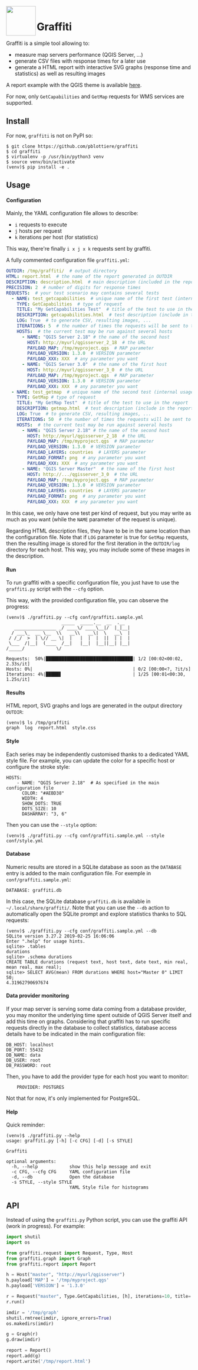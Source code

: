 <img align="left" width="80" height="80" src="https://raw.githubusercontent.com/pblottiere/graffiti/master/graffiti/themes/default/graffiti.png">

# Graffiti

Graffiti is a simple tool allowing to:
- measure map servers performance (QGIS Server, ...)
- generate CSV files with response times for a later use
- generate a HTML report with interactive SVG graphs (response time and
  statistics) as well as resulting images

A report example with the QGIS theme is available [here](https://rawgit.com/pblottiere/graffiti/master/examples/html/report.html).

For now, only `GetCapabilities` and `GetMap` requests for WMS services are
supported.

## Install

For now, `graffiti` is not on PyPI so:

````
$ git clone https://github.com/pblottiere/graffiti
$ cd graffiti
$ virtualenv -p /usr/bin/python3 venv
$ source venv/bin/activate
(venv)$ pip install -e .
````

## Usage

#### Configuration

Mainly, the YAML configuration file allows to describe:
- `i` requests to execute
- `j` hosts per request
- `k` iterations per host (for statistics)

This way, there're finally `i x j x k` requests sent by graffiti.

A  fully commented configuration file `graffiti.yml`:

``` YAML
OUTDIR: /tmp/graffiti/  # output directory
HTML: report.html  # the name of the report generated in OUTDIR
DESCRIPTION: description.html  # main description (included in the report)
PRECISION: 2  # number of digits for response times
REQUESTS:  # your test scenario may contains several tests
  - NAME: test_getcapabilities  # unique name of the first test (internal usage)
    TYPE: GetCapabilities  # type of request
    TITLE: "My GetCapabilities Test"  # title of the test to use in the report
    DESCRIPTION: getcapabilities.html  # test description (include in the report)
    LOG: True  # to generate CSV, resulting images, ...
    ITERATIONS: 5  # the number of times the requests will be sent to the host
    HOSTS:  # the current test may be run against several hosts
      - NAME: "QGIS Server 2.18" # the name of the second host
        HOST: http://myurl/qgisserver_2_18  # the URL
        PAYLOAD_MAP: /tmp/myproject.qgs  # MAP parameter
        PAYLOAD_VERSION: 1.3.0  # VERSION parameter
        PAYLOAD_XXX: XXX  # any parameter you want
      - NAME: "QGIS Server 3.0"  # the name of the first host
        HOST: http://myurl/qgisserver_3_0  # the URL
        PAYLOAD_MAP: /tmp/myproject.qgs  # MAP parameter
        PAYLOAD_VERSION: 1.3.0  # VERSION parameter
        PAYLOAD_XXX: XXX  # any parameter you want
  - NAME: test_getmap  # unique name of the second test (internal usage)
    TYPE: GetMap # type of request
    TITLE: "My GetMap Test"  # title of the test to use in the report
    DESCRIPTION: getmap.html  # test description (include in the report)
    LOG: True  # to generate CSV, resulting images, ...
    ITERATIONS: 50  # the number of times the requests will be sent to the host
    HOSTS:  # the current test may be run against several hosts
      - NAME: "QGIS Server 2.18" # the name of the second host
        HOST: http://myurl/qgisserver_2_18  # the URL
        PAYLOAD_MAP: /tmp/myproject.qgs  # MAP parameter
        PAYLOAD_VERSION: 1.3.0  # VERSION parameter
        PAYLOAD_LAYERS: countries  # LAYERS parameter
        PAYLOAD_FORMAT: png  # any parameter you want
        PAYLOAD_XXX: XXX  # any parameter you want
      - NAME: "QGIS Server Master"  # the name of the first host
        HOST: http://.../qgisserver_3_0  # the URL
        PAYLOAD_MAP: /tmp/myproject.qgs  # MAP parameter
        PAYLOAD_VERSION: 1.3.0  # VERSION parameter
        PAYLOAD_LAYERS: countries  # LAYERS parameter
        PAYLOAD_FORMAT: png  # any parameter you want
        PAYLOAD_XXX: XXX  # any parameter you want
```

In this case, we only have one test per kind of request, but you may write as
much as you want (while the `NAME` parameter of the request is unique).

Regarding HTML description files, they have to be in the same location than
the configuration file. Note that if `LOG` parameter is true for `GetMap`
requests, then the resulting image is stored for the first iteration in the
`OUTDIR/log` directory for each host. This way, you may include some of these
images in the description.

#### Run

To run graffiti with a specific configuration file, you just have to use the
`graffiti.py` script with the `--cfg` option.

This way, with the provided configuration file, you can observe the progress:

```
(venv)$ ./graffiti.py --cfg conf/graffiti.sample.yml
                     _____  _____.__  __  .__
   ________________ _/ ____\/ ____\__|/  |_|__|
  / ___\_  __ \__  \\   __\\   __\|  \   __\  |
 / /_/  >  | \// __ \|  |   |  |  |  ||  | |  |
 \___  /|__|  (____  /__|   |__|  |__||__| |__|
/_____/            \/

Requests:  50%|█████████████████████████████████| 1/2 [00:02<00:02,  2.33s/it]
Hosts: 0%|                                      | 0/2 [00:00<?, ?it/s]
Iterations: 4%|█████▋                           | 1/25 [00:01<00:30,  1.25s/it]
```

#### Results

HTML report, SVG graphs and logs are generated in the output directory
`OUTDIR`:

```
(venv)$ ls /tmp/graffiti
graph  log  report.html  style.css
```

#### Style

Each series may be independently customised thanks to a dedicated YAML style
file. For example, you can update the color for a specific host or configure
the stroke style:

```
HOSTS:
    - NAME: "QGIS Server 2.18"  # As specified in the main configuration file
      COLOR: "#AEBD38"
      WIDTH: 4
      SHOW_DOTS: TRUE
      DOTS_SIZE: 10
      DASHARRAY: "3, 6"
```

Then you can use the `--style` option:

```
(venv)$ ./graffiti.py --cfg conf/graffiti.sample.yml --style conf/style.yml
```

#### Database

Numeric results are stored in a SQLite database as soon as the `DATABASE` entry
is added to the main configuration file. For exemple in
`conf/graffiti.sample.yml`:

```
DATABASE: graffiti.db
```

In this case, the SQLite database `graffiti.db` is available in
`~/.local/share/graffiti/`. Note that you can use the `--db` action to
automatically open the SQLite prompt and explore statistics thanks to SQL
requests:

```
(venv)$ ./graffiti.py --cfg conf/graffiti.sample.yml --db
SQLite version 3.27.2 2019-02-25 16:06:06
Enter ".help" for usage hints.
sqlite> .tables
durations
sqlite> .schema durations
CREATE TABLE durations (request text, host text, date text, min real, mean real, max real);
sqlite> SELECT AVG(mean) FROM durations WHERE host="Master 0" LIMIT 50;
4.31962790697674
```

#### Data provider monitoring

If your map server is serving some data coming from a database provider, you
may monitor the underlying time spent outside of QGIS Server itself and add
this time on graphs. Considering that graffiti has to run specific requests
directly in the database to collect statistics, database access details have to
be indicated in the main configuration file:

```
DB_HOST: localhost
DB_PORT: 55432
DB_NAME: data
DB_USER: root
DB_PASSWORD: root
```

Then, you have to add the provider type for each host you want to monitor:

```
    PROVIDER: POSTGRES
```

Not that for now, it's only implemented for PostgreSQL.

#### Help

Quick reminder:

```
(venv)$ ./graffiti.py --help
usage: graffiti.py [-h] [-c CFG] [-d] [-s STYLE]

Graffiti

optional arguments:
  -h, --help            show this help message and exit
  -c CFG, --cfg CFG     YAML configuration file
  -d, --db              Open the database
  -s STYLE, --style STYLE
                        YAML Style file for histograms
```

## API

Instead of using the `graffiti.py` Python script, you can use the graffiti API
(work in progress). For example:

``` Python
import shutil
import os

from graffiti.request import Request, Type, Host
from graffiti.graph import Graph
from graffiti.report import Report

h = Host("master", "http://myurl/qgisserver")
h.payload['MAP'] = '/tmp/myproject.qgs'
h.payload['VERSION'] = '1.3.0'

r = Request("master", Type.GetCapabilities, [h], iterations=10, title='My Test')
r.run()

imdir = '/tmp/graph'
shutil.rmtree(imdir, ignore_errors=True)
os.makedirs(imdir)

g = Graph(r)
g.draw(imdir)

report = Report()
report.add(g)
report.write('/tmp/report.html')
```
